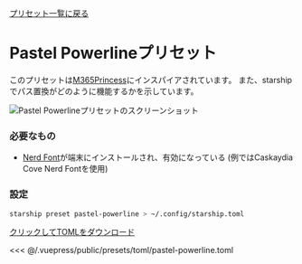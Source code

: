[プリセット一覧に戻る](./README.md#pastel-powerline)

# Pastel Powerlineプリセット

このプリセットは[M365Princess](https://github.com/JanDeDobbeleer/oh-my-posh/blob/main/themes/M365Princess.omp.json)にインスパイアされています。 また、starshipでパス置換がどのように機能するかを示しています。

![Pastel Powerlineプリセットのスクリーンショット](/presets/img/pastel-powerline.png)

### 必要なもの

- [Nerd Font](https://www.nerdfonts.com/)が端末にインストールされ、有効になっている (例ではCaskaydia Cove Nerd Fontを使用)

### 設定

```sh
starship preset pastel-powerline > ~/.config/starship.toml
```

[クリックしてTOMLをダウンロード](/presets/toml/pastel-powerline.toml)

<<< @/.vuepress/public/presets/toml/pastel-powerline.toml
